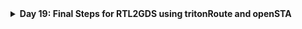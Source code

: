 <details>
  <Summary><strong> Day 19: Final Steps for RTL2GDS using tritonRoute and openSTA</strong></summary>

# Contents
- [Routing & Design Rule Check (DRC)](#routing-and-drc)
  - [Maze Routing and Lee’s Algorithm](#maze-routing)
  - [Design Rule Check](#drc)
- [Step 14: Perform detailed routing using TritonRoute and explore the routed layout](#detailed-routing-using-tritonroute)
- [Step 15: Post-Route parasitic extraction using SPEF extractor](#spef)
- [Step 16: Post-Route OpenSTA timing analysis with the extracted parasitics of the route](#post-route-opensta)

<a id="routing-and-drc"></a>
## Routing & Design Rule Check (DRC)
<a id="maze-routing"></a>
### Maze Routing and Lee’s Algorithm

- Routing is the process of determining the optimal path to connect two circuit elements, such as clocks, flip-flops, or logic gates.
- Several routing strategies exist, including the **Steiner Tree Algorithm** and the **Line Search Algorithm**. One of the fundamental routing techniques is Lee's **Maze Routing** Algorithm (Lee, 1961).

![Alt Text](images/1.png)
![Alt Text](images/2.png)

- Consider a scenario where two points, **source** and **target**, need to be connected. The goal is to determine the shortest and most efficient path, avoiding excessive bends or zig-zags, while favoring L-shaped connections.
- From an algorithmic perspective, the software needs to explore and determine this route, whereas from a physical design standpoint, this path represents the actual metal wire that facilitates signal transmission.
- **Lee’s Algorithm** is widely utilized in **grid-based routing**, making it well-suited for integrated circuit (IC) design. It systematically finds a path in a **maze-like grid** using a wave-expansion method.

#### Steps in Lee’s Algorithm:
- `Initialization:` The algorithm begins by setting up a **routing grid** or **matrix** over the routing area. Each grid cell is classified as one of the following:
  - Source (S) - starting point
  - Target (T) - destination to be reached
  - Obstacle - blocked areas like macros, hard IPs
  - Empty space - available for routing
  - Visited cell - explored during wave propagation

![Alt Text](images/3.png)

- `Wave Expansion:` The algorithm starts at the source cell (S) and expands outward in all directions. Neighboring cells (up, down, left, and right) are examined, and each newly visited cell is assigned a value one greater than the lowest neighboring cell (excluding obstacles). This expansion continues until it reaches the target (T) or no further movement is possible.

![Alt Text](images/4.png)
![Alt Text](images/5.png)

- `Backtracking & Path Reconstruction:` Once the target is reached, the algorithm traces back through the cell values to reconstruct the shortest route to the source. If multiple paths exist, the algorithm selects the one with the fewest bends for an optimized connection. The final path follows a non-diagonal approach, ensuring it does not overlap any obstacles such as macros or HIPs.

![Alt Text](images/6.png)

**best possible route to connect source and target**
![Alt Text](images/7.png)

**Limitations:**
- Requires large memory for dense layout.
- Slow

<a id="drc"></a>
### Design Rule Check 
- Routing is not simply about connecting two points—it must also adhere to specific design rules to ensure manufacturability and reliability.
- For example, certain rules specify:
  - **Minimum wire spacing** between two adjacent interconnects.
  - **Minimum wire width and pitch** for different metal layers.
  - **Via placement constraints** such as via width, via spacing, and metal layer hierarchy (higher metal layers should be wider than lower layers).

**Why is DRC Important?**
- Ensures the design can be fabricated correctly on silicon.
- Prevents critical errors such as signal shorts, which can cause functional failures.
- If a signal short is detected, the route can be adjusted by moving it to a different metal layer, though this can introduce additional DRC challenges.

<a id="detailed-routing-using-tritonroute"></a>
## Step 14: Perform detailed routing using TritonRoute and explore the routed layout
**Commands to perform routing:**
```bash
# Check value of 'CURRENT_DEF'
echo $::env(CURRENT_DEF)

# Check value of 'ROUTING_STRATEGY'
echo $::env(ROUTING_STRATEGY)

# Command for detailed route using TritonRoute
run_routing
```

![Alt Text](images/9_run_routing.png)

![Alt Text](images/10_routing_done.png)

**Commands to load routed def in magic in another terminal:**
```bash
# Change directory to path containing routed def
cd ~/soc-design-and-planning-nasscom-vsd/Desktop/work/tools/openlane_working_dir/openlane/designs/picorv32a/runs/25-07_23-12/results/routing

# Command to load the routed def in magic tool
magic -T /home/sdudigani/soc-design-and-planning-nasscom-vsd/Desktop/work/tools/openlane_working_dir/pdks/sky130A/libs.tech/magic/sky130A.tech lef read ../../tmp/merged.lef def read picorv32a.def &
```

![Alt Text](images/11_routing_def.png)

![Alt Text](images/12.png)
![Alt Text](images/13.png)
![Alt Text](images/14.png)
![Alt Text](images/15.png)
![Alt Text](images/16_via1.png)
![Alt Text](images/17_metal3.png)

**fast route guide present in `openlane/designs/picorv32a/runs/25-07_23-12/tmp/routing` directory:**
![Alt Text](images/18_fast_route_guide.png)

<a id="spef"></a>
## Step 15: Post-Route parasitic extraction using SPEF extractor
**Commands for SPEF extraction Post-Route parasitic extraction using SPEF extractor:**
```bash
cd ~/soc-design-and-planning-nasscom-vsd/Desktop/work/tools/openlane_working_dir/openlane/scripts/spef_extractor

python3 main.py -l /home/sdudigani/soc-design-and-planning-nasscom-vsd/Desktop/work/tools/openlane_working_dir/openlane/designs/picorv32a/runs/25-07_23-12/tmp/merged.lef -d /home/sdudigani/soc-design-and-planning-nasscom-vsd/Desktop/work/tools/openlane_working_dir/openlane/designs/picorv32a/runs/25-07_23-12/results/routing/picorv32a.def
```

![Alt Text](images/19_spef_generation_done.png)

**Contents of extracted spef:**
![Alt Text](images/20_spef.png)

<a id="post-route-opensta"></a>
## Step 16: Post-Route OpenSTA timing analysis with the extracted parasitics of the route
**Commands to be run in OpenLANE flow to do OpenROAD timing analysis with integrated OpenSTA in OpenROAD:**
```bash
# Launch OpenROAD shell
openroad

# Load technology and cell LEF (used for physical layout)
read_lef /openLANE_flow/designs/picorv32a/runs/25-07_23-12/tmp/merged.lef

# Load routed DEF (final physical layout including routing)
read_def /openLANE_flow/designs/picorv32a/runs/25-07_23-12/results/routing/picorv32a.def

# Save OpenROAD database state (optional, for reuse/debug)
write_db pico_route.db

# Reload the previously saved OpenROAD database (optional)
read_db pico_route.db

# Load pre-route synthesized netlist
read_verilog /openLANE_flow/designs/picorv32a/runs/25-07_23-12/results/synthesis/picorv32a.synthesis_preroute.v

# Load full liberty timing models
read_liberty $::env(LIB_SYNTH_COMPLETE)

# Link design with top module name
link_design picorv32a

# Load custom timing constraints
read_sdc /openLANE_flow/designs/picorv32a/src/my_base.sdc

# Set all clocks as propagated (real clock tree delays will be used)
set_propagated_clock [all_clocks]

# Read in extracted parasitics for post-route timing accuracy
read_spef /openLANE_flow/designs/picorv32a/runs/25-07_23-12/results/routing/picorv32a.spef

# Generate detailed setup/hold timing report (with slew, capacitance, fanout etc.)
report_checks -path_delay min_max -fields {slew trans net cap input_pins} -format full_clock_expanded -digits 4

# Exit OpenROAD
exit
```

![Alt Text](images/21.png)

![Alt Text](images/22.png)

<details>
  <Summary><strong> post-route timing report</strong></summary>

% report_checks -path_delay min_max -fields {slew trans net cap input_pins} -format full_clock_expanded -digits 4
Startpoint: _33109_ (rising edge-triggered flip-flop clocked by clk)
Endpoint: _33116_ (rising edge-triggered flip-flop clocked by clk)
Path Group: clk
Path Type: min

Fanout       Cap      Slew     Delay      Time   Description
-------------------------------------------------------------------------------------
                              0.0000    0.0000   clock clk (rise edge)
                              0.0000    0.0000   clock source latency
                    0.0906    0.0673    0.0673 ^ clk (in)
     1    0.0565                                 clk (net)
                    0.0937    0.0000    0.0673 ^ clkbuf_0_clk/A (sky130_fd_sc_hd__clkbuf_16)
                    0.0326    0.1329    0.2002 ^ clkbuf_0_clk/X (sky130_fd_sc_hd__clkbuf_16)
     2    0.0091                                 clknet_0_clk (net)
                    0.0326    0.0001    0.2003 ^ clkbuf_1_1_0_clk/A (sky130_fd_sc_hd__clkbuf_4)
                    0.0388    0.1195    0.3199 ^ clkbuf_1_1_0_clk/X (sky130_fd_sc_hd__clkbuf_4)
     1    0.0069                                 clknet_1_1_0_clk (net)
                    0.0388    0.0002    0.3201 ^ clkbuf_1_1_1_clk/A (sky130_fd_sc_hd__clkbuf_4)
                    0.0424    0.1254    0.4455 ^ clkbuf_1_1_1_clk/X (sky130_fd_sc_hd__clkbuf_4)
     1    0.0083                                 clknet_1_1_1_clk (net)
                    0.0424    0.0004    0.4459 ^ clkbuf_1_1_2_clk/A (sky130_fd_sc_hd__clkbuf_4)
                    0.0452    0.1294    0.5753 ^ clkbuf_1_1_2_clk/X (sky130_fd_sc_hd__clkbuf_4)
     2    0.0094                                 clknet_1_1_2_clk (net)
                    0.0452    0.0004    0.5757 ^ clkbuf_2_2_0_clk/A (sky130_fd_sc_hd__clkbuf_4)
                    0.0367    0.1219    0.6976 ^ clkbuf_2_2_0_clk/X (sky130_fd_sc_hd__clkbuf_4)
     1    0.0060                                 clknet_2_2_0_clk (net)
                    0.0367    0.0002    0.6978 ^ clkbuf_2_2_1_clk/A (sky130_fd_sc_hd__clkbuf_4)
                    0.0452    0.1272    0.8251 ^ clkbuf_2_2_1_clk/X (sky130_fd_sc_hd__clkbuf_4)
     1    0.0094                                 clknet_2_2_1_clk (net)
                    0.0452    0.0005    0.8256 ^ clkbuf_2_2_2_clk/A (sky130_fd_sc_hd__clkbuf_4)
                    0.0261    0.1093    0.9349 ^ clkbuf_2_2_2_clk/X (sky130_fd_sc_hd__clkbuf_4)
     2    0.0019                                 clknet_2_2_2_clk (net)
                    0.0261    0.0000    0.9349 ^ clkbuf_3_4_0_clk/A (sky130_fd_sc_hd__clkbuf_4)
                    0.0335    0.1117    1.0466 ^ clkbuf_3_4_0_clk/X (sky130_fd_sc_hd__clkbuf_4)
     1    0.0048                                 clknet_3_4_0_clk (net)
                    0.0335    0.0002    1.0468 ^ clkbuf_3_4_1_clk/A (sky130_fd_sc_hd__clkbuf_4)
                    0.0653    0.1450    1.1917 ^ clkbuf_3_4_1_clk/X (sky130_fd_sc_hd__clkbuf_4)
     2    0.0172                                 clknet_3_4_1_clk (net)
                    0.0653    0.0003    1.1921 ^ clkbuf_4_9_0_clk/A (sky130_fd_sc_hd__clkbuf_4)
                    0.0332    0.1256    1.3177 ^ clkbuf_4_9_0_clk/X (sky130_fd_sc_hd__clkbuf_4)
     2    0.0046                                 clknet_4_9_0_clk (net)
                    0.0332    0.0000    1.3177 ^ clkbuf_5_18_0_clk/A (sky130_fd_sc_hd__clkbuf_4)
                    0.0603    0.1399    1.4576 ^ clkbuf_5_18_0_clk/X (sky130_fd_sc_hd__clkbuf_4)
    10    0.0150                                 clknet_5_18_0_clk (net)
                    0.0603    0.0000    1.4576 ^ _33109_/CLK (sky130_fd_sc_hd__dfxtp_2)
                    0.0535    0.3308    1.7884 ^ _33109_/Q (sky130_fd_sc_hd__dfxtp_2)
     6    0.0082                                 irq_pending[1] (net)
                    0.0535    0.0000    1.7884 ^ _31961_/A1 (sky130_fd_sc_hd__mux2_1)
                    0.0349    0.1131    1.9015 ^ _31961_/X (sky130_fd_sc_hd__mux2_1)
     1    0.0019                                 _16326_ (net)
                    0.0349    0.0000    1.9015 ^ _33116_/D (sky130_fd_sc_hd__dfxtp_1)
                                        1.9015   data arrival time

                              0.0000    0.0000   clock clk (rise edge)
                              0.0000    0.0000   clock source latency
                    0.0906    0.0673    0.0673 ^ clk (in)
     1    0.0565                                 clk (net)
                    0.0937    0.0000    0.0673 ^ clkbuf_0_clk/A (sky130_fd_sc_hd__clkbuf_16)
                    0.0326    0.1329    0.2002 ^ clkbuf_0_clk/X (sky130_fd_sc_hd__clkbuf_16)
     2    0.0091                                 clknet_0_clk (net)
                    0.0326    0.0001    0.2003 ^ clkbuf_1_0_0_clk/A (sky130_fd_sc_hd__clkbuf_4)
                    0.0398    0.1205    0.3209 ^ clkbuf_1_0_0_clk/X (sky130_fd_sc_hd__clkbuf_4)
     1    0.0073                                 clknet_1_0_0_clk (net)
                    0.0398    0.0003    0.3212 ^ clkbuf_1_0_1_clk/A (sky130_fd_sc_hd__clkbuf_4)
                    0.0437    0.1269    0.4481 ^ clkbuf_1_0_1_clk/X (sky130_fd_sc_hd__clkbuf_4)
     1    0.0088                                 clknet_1_0_1_clk (net)
                    0.0437    0.0005    0.4486 ^ clkbuf_1_0_2_clk/A (sky130_fd_sc_hd__clkbuf_4)
                    0.0443    0.1288    0.5774 ^ clkbuf_1_0_2_clk/X (sky130_fd_sc_hd__clkbuf_4)
     2    0.0091                                 clknet_1_0_2_clk (net)
                    0.0443    0.0008    0.5782 ^ clkbuf_2_0_0_clk/A (sky130_fd_sc_hd__clkbuf_4)
                    0.0389    0.1238    0.7021 ^ clkbuf_2_0_0_clk/X (sky130_fd_sc_hd__clkbuf_4)
     1    0.0069                                 clknet_2_0_0_clk (net)
                    0.0389    0.0003    0.7024 ^ clkbuf_2_0_1_clk/A (sky130_fd_sc_hd__clkbuf_4)
                    0.0429    0.1259    0.8283 ^ clkbuf_2_0_1_clk/X (sky130_fd_sc_hd__clkbuf_4)
     1    0.0085                                 clknet_2_0_1_clk (net)
                    0.0429    0.0004    0.8287 ^ clkbuf_2_0_2_clk/A (sky130_fd_sc_hd__clkbuf_4)
                    0.0260    0.1084    0.9371 ^ clkbuf_2_0_2_clk/X (sky130_fd_sc_hd__clkbuf_4)
     2    0.0018                                 clknet_2_0_2_clk (net)
                    0.0260    0.0000    0.9371 ^ clkbuf_3_1_0_clk/A (sky130_fd_sc_hd__clkbuf_4)
                    0.0314    0.1093    1.0464 ^ clkbuf_3_1_0_clk/X (sky130_fd_sc_hd__clkbuf_4)
     1    0.0040                                 clknet_3_1_0_clk (net)
                    0.0314    0.0001    1.0465 ^ clkbuf_3_1_1_clk/A (sky130_fd_sc_hd__clkbuf_4)
                    0.0383    0.1185    1.1650 ^ clkbuf_3_1_1_clk/X (sky130_fd_sc_hd__clkbuf_4)
     2    0.0066                                 clknet_3_1_1_clk (net)
                    0.0383    0.0002    1.1652 ^ clkbuf_4_3_0_clk/A (sky130_fd_sc_hd__clkbuf_4)
                    0.0454    0.1282    1.2934 ^ clkbuf_4_3_0_clk/X (sky130_fd_sc_hd__clkbuf_4)
     2    0.0095                                 clknet_4_3_0_clk (net)
                    0.0454    0.0001    1.2935 ^ clkbuf_5_7_0_clk/A (sky130_fd_sc_hd__clkbuf_4)
                    0.1374    0.2031    1.4966 ^ clkbuf_5_7_0_clk/X (sky130_fd_sc_hd__clkbuf_4)
    10    0.0432                                 clknet_5_7_0_clk (net)
                    0.1374    0.0010    1.4976 ^ clkbuf_leaf_234_clk/A (sky130_fd_sc_hd__clkbuf_16)
                    0.0425    0.1586    1.6562 ^ clkbuf_leaf_234_clk/X (sky130_fd_sc_hd__clkbuf_16)
     7    0.0203                                 clknet_leaf_234_clk (net)
                    0.0425    0.0002    1.6564 ^ _33116_/CLK (sky130_fd_sc_hd__dfxtp_1)
                              0.0000    1.6564   clock reconvergence pessimism
                             -0.0295    1.6270   library hold time
                                        1.6270   data required time
-------------------------------------------------------------------------------------
                                        1.6270   data required time
                                       -1.9015   data arrival time
-------------------------------------------------------------------------------------
                                        0.2745   slack (MET)


Startpoint: resetn (input port clocked by clk)
Endpoint: mem_la_read (output port clocked by clk)
Path Group: clk
Path Type: max

Fanout       Cap      Slew     Delay      Time   Description
-------------------------------------------------------------------------------------
                              0.0000    0.0000   clock clk (rise edge)
                              0.0000    0.0000   clock network delay (propagated)
                              4.9460    4.9460 ^ input external delay
                    0.0172    0.0055    4.9515 ^ resetn (in)
     1    0.0042                                 resetn (net)
                    0.0172    0.0000    4.9515 ^ input101/A (sky130_fd_sc_hd__clkbuf_8)
                    0.0842    0.1440    5.0955 ^ input101/X (sky130_fd_sc_hd__clkbuf_8)
     8    0.0410                                 net101 (net)
                    0.0842    0.0000    5.0955 ^ _18399_/C (sky130_fd_sc_hd__nand3_4)
                    0.1387    0.1355    5.2310 v _18399_/Y (sky130_fd_sc_hd__nand3_4)
     4    0.0327                                 _14568_ (net)
                    0.1387    0.0006    5.2316 v _20942_/B1 (sky130_fd_sc_hd__a21oi_4)
                    0.4255    0.3872    5.6188 ^ _20942_/Y (sky130_fd_sc_hd__a21oi_4)
     2    0.0587                                 net199 (net)
                    0.4255    0.0000    5.6188 ^ output199/A (sky130_fd_sc_hd__buf_2)
                    0.1018    0.2413    5.8601 ^ output199/X (sky130_fd_sc_hd__buf_2)
     1    0.0177                                 mem_la_read (net)
                    0.1018    0.0003    5.8604 ^ mem_la_read (out)
                                        5.8604   data arrival time

                             24.7300   24.7300   clock clk (rise edge)
                              0.0000   24.7300   clock network delay (propagated)
                              0.0000   24.7300   clock reconvergence pessimism
                             -4.9460   19.7840   output external delay
                                       19.7840   data required time
-------------------------------------------------------------------------------------
                                       19.7840   data required time
                                       -5.8604   data arrival time
-------------------------------------------------------------------------------------
                                       13.9236   slack (MET)



</details>


</details>

